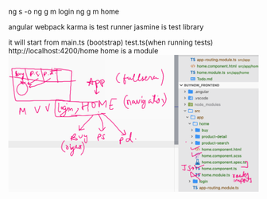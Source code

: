 ng s -o
ng g m login
ng g m home


angular webpack
karma is test runner
jasmine is test library

it will start from main.ts (bootstrap)
test.ts(when running tests)
http://localhost:4200/home
home is a module
![](2022-07-18-23-36-15.png)

